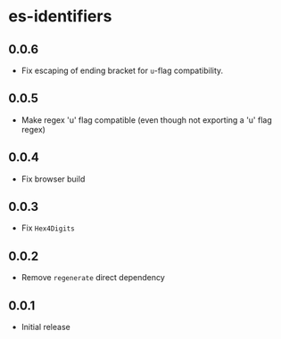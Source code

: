 # es-identifiers

## 0.0.6
-   Fix escaping of ending bracket for `u`-flag compatibility.

## 0.0.5
-   Make regex 'u' flag compatible (even though not exporting a 'u' flag regex)

## 0.0.4
-   Fix browser build

## 0.0.3
-   Fix `Hex4Digits`

## 0.0.2
-   Remove `regenerate` direct dependency

## 0.0.1
-   Initial release
